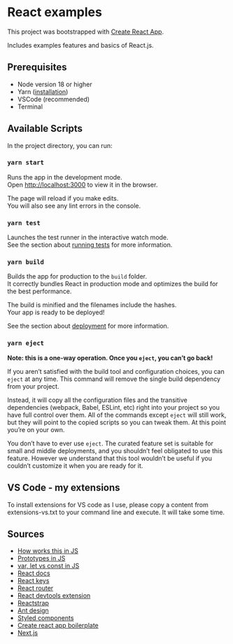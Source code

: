 # React examples

This project was bootstrapped with [Create React App](https://github.com/facebook/create-react-app).

Includes examples features and basics of React.js.

## Prerequisites

* Node version 18 or higher
* Yarn ([installation](https://classic.yarnpkg.com/lang/en/docs/install/))
* VSCode (recommended)
* Terminal

## Available Scripts

In the project directory, you can run:

### `yarn start`

Runs the app in the development mode.\
Open [http://localhost:3000](http://localhost:3000) to view it in the browser.

The page will reload if you make edits.\
You will also see any lint errors in the console.

### `yarn test`

Launches the test runner in the interactive watch mode.\
See the section about [running tests](https://facebook.github.io/create-react-app/docs/running-tests) for more information.

### `yarn build`

Builds the app for production to the `build` folder.\
It correctly bundles React in production mode and optimizes the build for the best performance.

The build is minified and the filenames include the hashes.\
Your app is ready to be deployed!

See the section about [deployment](https://facebook.github.io/create-react-app/docs/deployment) for more information.

### `yarn eject`

**Note: this is a one-way operation. Once you `eject`, you can’t go back!**

If you aren’t satisfied with the build tool and configuration choices, you can `eject` at any time. This command will remove the single build dependency from your project.

Instead, it will copy all the configuration files and the transitive dependencies (webpack, Babel, ESLint, etc) right into your project so you have full control over them. All of the commands except `eject` will still work, but they will point to the copied scripts so you can tweak them. At this point you’re on your own.

You don’t have to ever use `eject`. The curated feature set is suitable for small and middle deployments, and you shouldn’t feel obligated to use this feature. However we understand that this tool wouldn’t be useful if you couldn’t customize it when you are ready for it.

## VS Code - my extensions

To install extensions for VS code as I use, please copy a content from extensions-vs.txt to your command line and execute.
It will take some time.

## Sources

* [How works this in JS](https://medium.com/@daveivan/jak-funguje-this-v-javascriptu-41e02ed6dd57)
* [Prototypes in JS](https://javascript.info/native-prototypes)
* [var, let vs const in JS](https://www.freecodecamp.org/news/var-let-and-const-whats-the-difference/)
* [React docs](https://reactjs.org/docs/getting-started.html)
* [React keys](https://www.freecodecamp.org/news/react-fun-with-keys-68f4c8c36f3e/)
* [React router](https://reactrouter.com/web/guides/quick-start)
* [React devtools extension](https://chrome.google.com/webstore/detail/react-developer-tools/fmkadmapgofadopljbjfkapdkoienihi)
* [Reactstrap](https://reactstrap.github.io/components/breadcrumbs/)
* [Ant design](https://ant.design/docs/react/getting-started)
* [Styled components](https://styled-components.com/docs/basics#getting-started)
* [Create react app boilerplate](https://create-react-app.dev/)
* [Next.js](https://nextjs.org/)